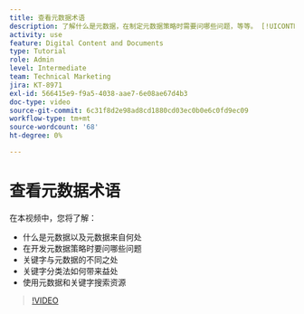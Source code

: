 ```yaml
---
title: 查看元数据术语
description: 了解什么是元数据，在制定元数据策略时需要问哪些问题，等等。 [!UICONTROL Workfront DAM].
activity: use
feature: Digital Content and Documents
type: Tutorial
role: Admin
level: Intermediate
team: Technical Marketing
jira: KT-8971
exl-id: 566415e9-f9a5-4038-aae7-6e08ae67d4b3
doc-type: video
source-git-commit: 6c31f8d2e98ad8cd1880cd03ec0b0e6c0fd9ec09
workflow-type: tm+mt
source-wordcount: '68'
ht-degree: 0%

---
```


# 查看元数据术语

在本视频中，您将了解：

* 什么是元数据以及元数据来自何处
* 在开发元数据策略时要问哪些问题
* 关键字与元数据的不同之处
* 关键字分类法如何带来益处
* 使用元数据和关键字搜索资源

>[!VIDEO](https://video.tv.adobe.com/v/335234/?quality=12&learn=on)
